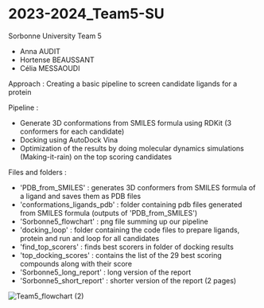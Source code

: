# 2023-2024_Team5-SU
Sorbonne University Team 5 

- Anna AUDIT
- Hortense BEAUSSANT
- Célia MESSAOUDI

Approach : 
Creating a basic pipeline to screen candidate ligands for a protein 

Pipeline :
- Generate 3D conformations from SMILES formula using RDKit (3 conformers for each candidate)
- Docking using AutoDock Vina
- Optimization of the results by doing molecular dynamics simulations (Making-it-rain) on the top scoring candidates

Files and folders :
- 'PDB_from_SMILES' : generates 3D conformers from SMILES formula of a ligand and saves them as PDB files
- 'conformations_ligands_pdb' : folder containing pdb files generated from SMILES formula (outputs of 'PDB_from_SMILES')
- 'Sorbonne5_flowchart' : png file summing up our pipeline
- 'docking_loop' : folder containing the code files to prepare ligands, protein and run and loop for all candidates
- 'find_top_scorers' : finds best scorers in folder of docking results
- 'top_docking_scores' : contains the list of the 29 best scoring compounds along with their score
- 'Sorbonne5_long_report' : long version of the report
- 'Sorbonne5_short_report' : shorter version of the report (2 pages)

![Team5_flowchart (2)](https://github.com/cu-bioinformatics/meet-eu-2023-projects/assets/148443412/a4ed48b7-4925-4b36-969e-0783498d00bf)

